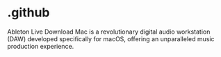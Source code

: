 # .github
Ableton Live Download Mac is a revolutionary digital audio workstation (DAW) developed specifically for macOS, offering an unparalleled music production experience.
